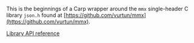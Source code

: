 This is the beginnings of a Carp wrapper around the `mmx` single-header C library `json.h` found at [https://github.com/vurtun/mmx](https://github.com/vurtun/mmx).

[Library API reference](https://eriksvedang.github.io/carp-json/Json_index.html)

